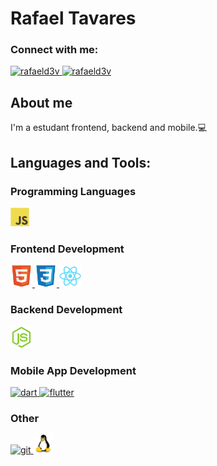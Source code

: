 <h1>Rafael Tavares</h1>

<h3>Connect with me:</h3>

<a href="https://linkedin.com/in/rafaeld3v" target="blank">
  <img 
    src="https://raw.githubusercontent.com/rahuldkjain/github-profile-readme-generator/neutral-icons/src/images/icons/Social/linked-in-alt.svg"
    alt="rafaeld3v" 
    height="30" 
    width="30" 
  />
</a>

<a href="https://instagram.com/rafaeld3v" target="blank">
  <img 
    src="https://raw.githubusercontent.com/rahuldkjain/github-profile-readme-generator/neutral-icons/src/images/icons/Social/instagram.svg" 
    alt="rafaeld3v" 
    height="30" 
    width="30" 
  />
</a>

<h2>About me</h2>
I'm a estudant frontend, backend and mobile.💻

<h2>Languages and Tools:</h2>

<h3>Programming Languages</h3>

<a href="https://developer.mozilla.org/en-US/docs/Web/JavaScript" target="_blank"> 
  <img 
    src="https://raw.githubusercontent.com/devicons/devicon/master/icons/javascript/javascript-original.svg" 
    alt="javascript" 
    width="30" 
    height="30"
  /> 
</a>

<h3>Frontend Development</h3> 

<a href="https://www.w3.org/html/" target="_blank"> 
  <img 
    src="https://raw.githubusercontent.com/devicons/devicon/master/icons/html5/html5-original.svg"     
    alt="html5" 
    width="35" 
    height="35"
  /> 
</a>

<a href="https://www.w3schools.com/css/" target="_blank"> 
  <img 
    src="https://raw.githubusercontent.com/devicons/devicon/master/icons/css3/css3-original.svg"   
    alt="css3" 
    width="35" 
    height="35"
  /> 
</a>

<a href="https://reactjs.org/" target="_blank"> 
  <img 
    src="https://raw.githubusercontent.com/devicons/devicon/master/icons/react/react-original.svg" 
    alt="react" 
    width="35" 
    height="35"
  /> 
</a>

<h3>Backend Development</h3>

<a href="https://nodejs.org" target="_blank"> 
  <img 
    src="https://raw.githubusercontent.com/devicons/devicon/master/icons/nodejs/nodejs-original.svg"     
    alt="nodejs" 
    width="35" 
    height="35"
  /> 
</a>

<h3>Mobile App Development</h3> 

<a href="https://dart.dev" target="_blank"> 
  <img 
    src="https://www.vectorlogo.zone/logos/dartlang/dartlang-icon.svg" 
    alt="dart" 
    width="30" 
    height="30"
  /> 
</a>

<a href="https://flutter.dev" target="_blank"> 
  <img 
    src="https://www.vectorlogo.zone/logos/flutterio/flutterio-icon.svg" 
    alt="flutter" 
    width="30" 
    height="30"
  /> 
</a> 

<h3>Other</h3>

<a href="https://git-scm.com/" target="_blank"> 
  <img 
    src="https://www.vectorlogo.zone/logos/git-scm/git-scm-icon.svg" 
    alt="git" 
    width="30" 
    height="30"
  /> 
</a>

<a href="https://www.linux.org/" target="_blank"> 
  <img 
    src="https://raw.githubusercontent.com/devicons/devicon/master/icons/linux/linux-original.svg" alt="linux" 
    width="30" 
    height="30"
  /> 
</a>

